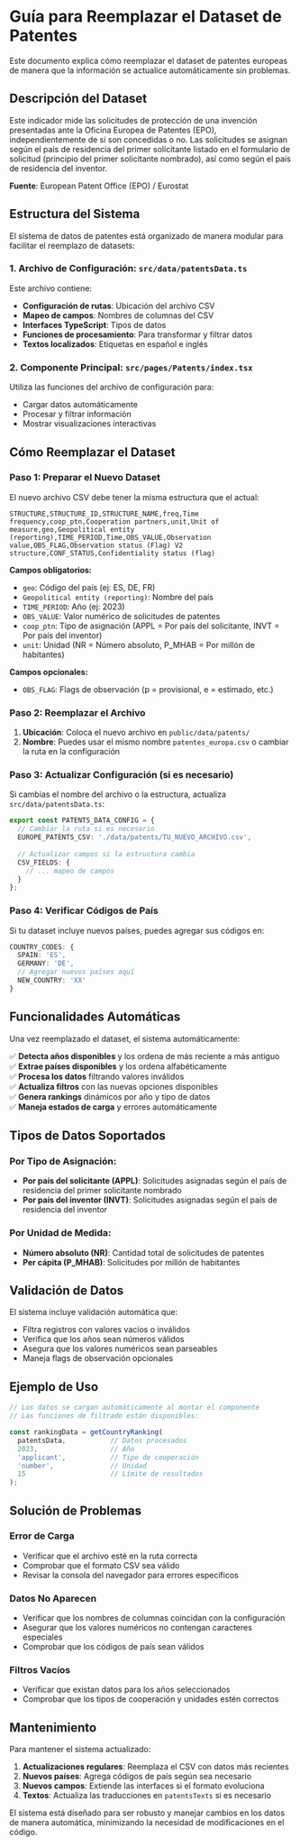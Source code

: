 # Guía para Reemplazar el Dataset de Patentes

Este documento explica cómo reemplazar el dataset de patentes europeas de manera que la información se actualice automáticamente sin problemas.

## Descripción del Dataset

Este indicador mide las solicitudes de protección de una invención presentadas ante la Oficina Europea de Patentes (EPO), independientemente de si son concedidas o no. Las solicitudes se asignan según el país de residencia del primer solicitante listado en el formulario de solicitud (principio del primer solicitante nombrado), así como según el país de residencia del inventor.

**Fuente**: European Patent Office (EPO) / Eurostat

## Estructura del Sistema

El sistema de datos de patentes está organizado de manera modular para facilitar el reemplazo de datasets:

### 1. Archivo de Configuración: `src/data/patentsData.ts`

Este archivo contiene:
- **Configuración de rutas**: Ubicación del archivo CSV
- **Mapeo de campos**: Nombres de columnas del CSV
- **Interfaces TypeScript**: Tipos de datos
- **Funciones de procesamiento**: Para transformar y filtrar datos
- **Textos localizados**: Etiquetas en español e inglés

### 2. Componente Principal: `src/pages/Patents/index.tsx`

Utiliza las funciones del archivo de configuración para:
- Cargar datos automáticamente
- Procesar y filtrar información
- Mostrar visualizaciones interactivas

## Cómo Reemplazar el Dataset

### Paso 1: Preparar el Nuevo Dataset

El nuevo archivo CSV debe tener la misma estructura que el actual:

```csv
STRUCTURE,STRUCTURE_ID,STRUCTURE_NAME,freq,Time frequency,coop_ptn,Cooperation partners,unit,Unit of measure,geo,Geopolitical entity (reporting),TIME_PERIOD,Time,OBS_VALUE,Observation value,OBS_FLAG,Observation status (Flag) V2 structure,CONF_STATUS,Confidentiality status (flag)
```

**Campos obligatorios:**
- `geo`: Código del país (ej: ES, DE, FR)
- `Geopolitical entity (reporting)`: Nombre del país
- `TIME_PERIOD`: Año (ej: 2023)
- `OBS_VALUE`: Valor numérico de solicitudes de patentes
- `coop_ptn`: Tipo de asignación (APPL = Por país del solicitante, INVT = Por país del inventor)
- `unit`: Unidad (NR = Número absoluto, P_MHAB = Por millón de habitantes)

**Campos opcionales:**
- `OBS_FLAG`: Flags de observación (p = provisional, e = estimado, etc.)

### Paso 2: Reemplazar el Archivo

1. **Ubicación**: Coloca el nuevo archivo en `public/data/patents/`
2. **Nombre**: Puedes usar el mismo nombre `patentes_europa.csv` o cambiar la ruta en la configuración

### Paso 3: Actualizar Configuración (si es necesario)

Si cambias el nombre del archivo o la estructura, actualiza `src/data/patentsData.ts`:

```typescript
export const PATENTS_DATA_CONFIG = {
  // Cambiar la ruta si es necesario
  EUROPE_PATENTS_CSV: './data/patents/TU_NUEVO_ARCHIVO.csv',
  
  // Actualizar campos si la estructura cambia
  CSV_FIELDS: {
    // ... mapeo de campos
  }
};
```

### Paso 4: Verificar Códigos de País

Si tu dataset incluye nuevos países, puedes agregar sus códigos en:

```typescript
COUNTRY_CODES: {
  SPAIN: 'ES',
  GERMANY: 'DE',
  // Agregar nuevos países aquí
  NEW_COUNTRY: 'XX'
}
```

## Funcionalidades Automáticas

Una vez reemplazado el dataset, el sistema automáticamente:

✅ **Detecta años disponibles** y los ordena de más reciente a más antiguo  
✅ **Extrae países disponibles** y los ordena alfabéticamente  
✅ **Procesa los datos** filtrando valores inválidos  
✅ **Actualiza filtros** con las nuevas opciones disponibles  
✅ **Genera rankings** dinámicos por año y tipo de datos  
✅ **Maneja estados de carga** y errores automáticamente  

## Tipos de Datos Soportados

### Por Tipo de Asignación:
- **Por país del solicitante (APPL)**: Solicitudes asignadas según el país de residencia del primer solicitante nombrado
- **Por país del inventor (INVT)**: Solicitudes asignadas según el país de residencia del inventor

### Por Unidad de Medida:
- **Número absoluto (NR)**: Cantidad total de solicitudes de patentes
- **Per cápita (P_MHAB)**: Solicitudes por millón de habitantes

## Validación de Datos

El sistema incluye validación automática que:
- Filtra registros con valores vacíos o inválidos
- Verifica que los años sean números válidos
- Asegura que los valores numéricos sean parseables
- Maneja flags de observación opcionales

## Ejemplo de Uso

```typescript
// Los datos se cargan automáticamente al montar el componente
// Las funciones de filtrado están disponibles:

const rankingData = getCountryRanking(
  patentsData,           // Datos procesados
  2023,                  // Año
  'applicant',           // Tipo de cooperación
  'number',              // Unidad
  15                     // Límite de resultados
);
```

## Solución de Problemas

### Error de Carga
- Verificar que el archivo esté en la ruta correcta
- Comprobar que el formato CSV sea válido
- Revisar la consola del navegador para errores específicos

### Datos No Aparecen
- Verificar que los nombres de columnas coincidan con la configuración
- Asegurar que los valores numéricos no contengan caracteres especiales
- Comprobar que los códigos de país sean válidos

### Filtros Vacíos
- Verificar que existan datos para los años seleccionados
- Comprobar que los tipos de cooperación y unidades estén correctos

## Mantenimiento

Para mantener el sistema actualizado:

1. **Actualizaciones regulares**: Reemplaza el CSV con datos más recientes
2. **Nuevos países**: Agrega códigos de país según sea necesario
3. **Nuevos campos**: Extiende las interfaces si el formato evoluciona
4. **Textos**: Actualiza las traducciones en `patentsTexts` si es necesario

El sistema está diseñado para ser robusto y manejar cambios en los datos de manera automática, minimizando la necesidad de modificaciones en el código. 